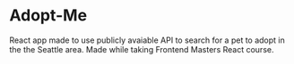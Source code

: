 # Adopt-Me
React app made to use publicly avaiable API to search for a pet to adopt in the the Seattle area. 
Made while taking Frontend Masters React course.
